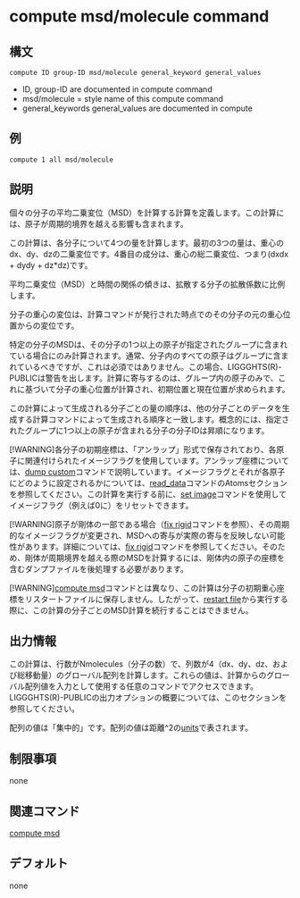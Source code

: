 # compute msd/molecule command

## 構文
```
compute ID group-ID msd/molecule general_keyword general_values
```
- ID, group-ID are documented in compute command
- msd/molecule = style name of this compute command
- general_keywords general_values are documented in compute

## 例
```
compute 1 all msd/molecule
```

## 説明

個々の分子の平均二乗変位（MSD）を計算する計算を定義します。この計算には、原子が周期的境界を越える影響も含まれます。

この計算は、各分子について4つの量を計算します。最初の3つの量は、重心のdx、dy、dzの二乗変位です。4番目の成分は、重心の総二乗変位、つまり(dxdx + dydy + dz*dz)です。

平均二乗変位（MSD）と時間の関係の傾きは、拡散する分子の拡散係数に比例します。

分子の重心の変位は、計算コマンドが発行された時点でのその分子の元の重心位置からの変位です。

特定の分子のMSDは、その分子の1つ以上の原子が指定されたグループに含まれている場合にのみ計算されます。通常、分子内のすべての原子はグループに含まれているべきですが、これは必須ではありません。この場合、LIGGGHTS(R)-PUBLICは警告を出します。計算に寄与するのは、グループ内の原子のみで、これに基づいて分子の重心位置が計算され、初期位置と現在位置が求められます。

この計算によって生成される分子ごとの量の順序は、他の分子ごとのデータを生成する計算コマンドによって生成される順序と一致します。概念的には、指定されたグループに1つ以上の原子が含まれる分子の分子IDは昇順になります。

[!WARNING]各分子の初期座標は、「アンラップ」形式で保存されており、各原子に関連付けられたイメージフラグを使用しています。アンラップ座標については、[dump custom]()コマンドで説明しています。イメージフラグとそれが各原子にどのように設定されるかについては、[read_data]()コマンドのAtomsセクションを参照してください。この計算を実行する前に、[set image]()コマンドを使用してイメージフラグ（例えば0に）をリセットできます。

[!WARNING]原子が剛体の一部である場合（[fix rigid]()コマンドを参照）、その周期的なイメージフラグが変更され、MSDへの寄与が実際の寄与を反映しない可能性があります。詳細については、[fix rigid]()コマンドを参照してください。そのため、剛体が周期境界を越える際のMSDを計算するには、剛体内の原子の座標を含むダンプファイルを後処理する必要があります。

[!WARNING][compute msd]()コマンドとは異なり、この計算は分子の初期重心座標をリスタートファイルに保存しません。したがって、[restart file]()から実行する際に、この計算の分子ごとのMSD計算を続行することはできません。

## 出力情報
この計算は、行数がNmolecules（分子の数）で、列数が4（dx、dy、dz、および総移動量）のグローバル配列を計算します。これらの値は、計算からのグローバル配列値を入力として使用する任意のコマンドでアクセスできます。LIGGGHTS(R)-PUBLICの出力オプションの概要については、このセクションを参照してください。

配列の値は「集中的」です。配列の値は距離^2の[units]()で表されます。

## 制限事項
none

## 関連コマンド
[compute msd]()

## デフォルト
none